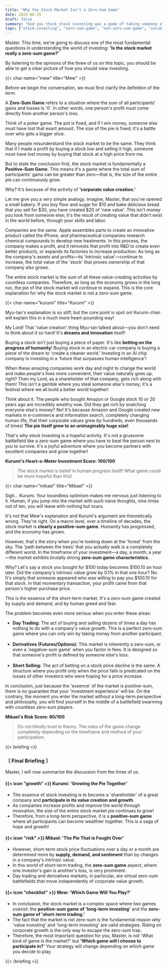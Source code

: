 ```yaml
---
title: "Why the Stock Market Isn't a Zero-Sum Game"
date: 2025-06-25
draft: false
summary: "Did you think stock investing was a game of taking someone else's money? From the theory that it's a 'positive-sum game' where the whole pie grows thanks to corporate value creation, to the reality that short-term trading has the brutal nature of a 'zero-sum game'—our three experts clearly define the true nature of investing."
tags: ["stock-investing", "zero-sum-game", "non-zero-sum-game", "value-investing", "long-term-investing"]
---
```


<p>Master. This time, we're going to discuss one of the most fundamental questions in understanding the world of investing: <strong>'Is the stock market really a zero-sum game?'</strong></p>
<p>By listening to the opinions of the three of us on this topic, you should be able to get a clear picture of how you should view investing.</p>

{{< char name="mew" title="Mew" >}}
<p>Before we begin the conversation, we must first clarify the definition of the term.</p>
<p>A <strong>Zero-Sum Game</strong> refers to a situation where the sum of all participants' gains and losses is '0'. In other words, one person's profit must come directly from another person's loss.</p>
<p>Think of a poker game. The pot is fixed, and if I win money, someone else must have lost that exact amount. The size of the pie is fixed; it's a battle over who gets a bigger slice.</p>
<p>Many people misunderstand the stock market to be the same. They think that if I made a profit by buying a stock low and selling it high, someone must have lost money by buying that stock at a high price from me.</p>
<p>But to state the conclusion first, the stock market is fundamentally a <strong>Positive-Sum Game</strong>. This means it's a game where the total sum of participants' gains can be greater than zero—that is, the size of the entire pie can continuously grow.</p>
<p>Why? It's because of the activity of <strong>'corporate value creation.'</strong></p>
<p>Let me give you a very simple analogy. Imagine, Master, that you've opened a small bakery. If you buy flour and sugar for $10 and bake delicious bread that you sell for $30, you have created $20 of 'new value'. This isn't money you took from someone else; it's the result of creating value that didn't exist in the world before, through your skills and labor.</p>
<p>Companies are the same. Apple assembles parts to create an innovative product called the iPhone, and pharmaceutical companies research chemical compounds to develop new treatments. In this process, the company makes a profit, and it reinvests that profit into R&D to create even better products, or expands its factories to increase production. As long as the company's assets and profits—its 'intrinsic value'—continue to increase, the total value of the 'stock' that proves ownership of that company also grows.</p>
<p>The entire stock market is the sum of all these value-creating activities by countless companies. Therefore, as long as the economy grows in the long run, the pie of the stock market will continue to expand. This is the core explanation for why the stock market is not a zero-sum game.</p>

{{< char name="kurumi" title="Kurumi" >}}
<p>Myu-tan's explanation is so stiff, but the core point is spot on! Kurumi-chan will explain this in a much more heart-pounding way!</p>
<p>My Lord! That 'value creation' thing Myu-tan talked about—you don't need to think about it so hard! It's <strong>dreams and innovation</strong> itself!</p>
<p>Buying a stock isn't just buying a piece of paper. It's like <strong>betting on the progress of humanity</strong>! Buying stock in an electric car company is buying a piece of the dream to 'create a cleaner world.' Investing in an AI chip company is investing in a 'future that surpasses human intelligence'!</p>
<p>When these amazing companies work day and night to change the world and make people's lives more convenient, their value naturally goes up, right? Then my Lord, as a shareholder of that company, gets rich along with them! This isn't a gamble where you steal someone else's money; it's a festival where we all build a better world together!</p>
<p>Think about it. The people who bought Amazon or Google stock 10 or 20 years ago are incredibly wealthy now. Did they get rich by snatching everyone else's money? No! It's because Amazon and Google created new markets in e-commerce and information search, completely changing human life, that their corporate values grew by hundreds, even thousands of times! <strong>The pie itself grew to an unimaginably huge size!</strong></p>
<p>That's why stock investing is a hopeful activity. It's not a gruesome battlefield like a zero-sum game where you have to beat the person next to you to survive. It's a joyful adventure where you become partners with excellent companies and grow together!</p>
<p><strong>Kurumi's Heart-o-Meter Investment Score: 100/100</strong></p>
<blockquote><p>The stock market is belief in human progress itself! What game could be more hopeful than this!</p></blockquote>

{{< char name="mikael" title="Mikael" >}}
<p>Sigh... Kurumi. Your boundless optimism makes me nervous just listening to it. Human, if you jump into the market with such naive thoughts, nine times out of ten, you will leave with nothing but scars.</p>
<p>It's not that Mew's explanation and Kurumi's argument are theoretically wrong. They're right. On a macro level, over a timeline of decades, the stock market is <strong>clearly a positive-sum game</strong>. Humanity has progressed, and the economy has grown.</p>
<p>However, that's the story when you're looking down at the 'forest' from the sky. The 'path between the trees' that you actually walk is a completely different world. In the timeframe of your investment—a day, a month, a year—the market exhibits brutally strong <strong>zero-sum game characteristics.</strong></p>
<p>Why? Let's say a stock you bought for $100 today becomes $100.10 an hour later. Did the company's intrinsic value grow by 0.1% in that one hour? No. It's simply that someone appeared who was willing to pay you $100.10 for that stock. In that momentary transaction, your profit came from that person's higher purchase price.</p>
<p>This is the essence of the short-term market. It's a zero-sum game created by supply and demand, and by human greed and fear.</p>
<p>The problem becomes even more serious when you enter these areas:</p>
<ul>
    <li><strong>Day Trading:</strong> The act of buying and selling dozens of times a day has nothing to do with a company's value growth. This is a perfect zero-sum game where you can only win by taking money from another participant.</li><br>
    <li><strong>Derivatives (Futures/Options):</strong> This market is inherently a zero-sum, or even a 'negative-sum game' when you factor in fees. It is designed so that someone's profit is defined by someone else's loss.</li><br>
    <li><strong>Short Selling:</strong> The act of betting on a stock price decline is the same. A structure where you profit only when the price falls is predicated on the losses of other investors who were hoping for a price increase.</li>
</ul>
<p>In conclusion, just because the 'essence' of the market is positive-sum, there is no guarantee that your 'investment experience' will be. On the contrary, the moment you enter the market without a long-term perspective and philosophy, you will find yourself in the middle of a battlefield swarming with countless zero-sum players.</p>
<p><strong>Mikael's Risk Score: 80/100</strong></p>
<blockquote><p>Do not blindly trust in theory. The rules of the game change completely depending on the timeframe and method of your participation.</p></blockquote>

{{< briefing >}}
<h3><strong>〔 Final Briefing 〕</strong></h3>
<p>Master, I will now summarize the discussion from the three of us.</p>

<h4><span class="svg-icon">{{< icon "growth" >}}</span> Kurumi: 'Growing the Pie Together'</h4>
<ul>
    <li>The essence of stock investing is to become a 'shareholder' of a great company and <strong>participate in its value creation and growth</strong>.</li>
    <li>As companies increase profits and improve the world through innovation, the size of the entire stock market pie continues to grow!</li>
    <li>Therefore, from a long-term perspective, it is a <strong>positive-sum game</strong> where all participants can become wealthier together. This is a saga of hope and growth!</li>
</ul>

<h4><span class="svg-icon">{{< icon "risk" >}}</span> Mikael: 'The Pie That is Fought Over'</h4>
<ul>
    <li>However, short-term stock price fluctuations over a day or a month are determined more by <strong>supply, demand, and sentiment</strong> than by changes in a company's intrinsic value.</li>
    <li>In this world of short-term trading, the <strong>zero-sum game</strong> aspect, where one investor's gain is another's loss, is very prominent.</li>
    <li>Day trading and derivatives markets, in particular, are virtual zero-sum battlefields that move independently of corporate value growth.</li>
</ul>

<h4><span class="svg-icon">{{< icon "checklist" >}}</span> Mew: 'Which Game Will You Play?'</h4>
<ul>
    <li>In conclusion, the stock market is a complex space where two games coexist: the <strong>positive-sum game of 'long-term investing'</strong> and the <strong>zero-sum game of 'short-term trading.'</strong></li>
    <li>The fact that the market is not zero-sum is the fundamental reason why 'value investing' and 'long-term investing' are valid strategies. Riding on corporate growth is the only way to escape the zero-sum trap.</li>
    <li>Therefore, the most important question for you, Master, is not 'What kind of game is the market?' but <strong>'Which game will I choose to participate in?'</strong> Your strategy will change depending on which game you decide to play.</li>
</ul>
{{< /briefing >}}